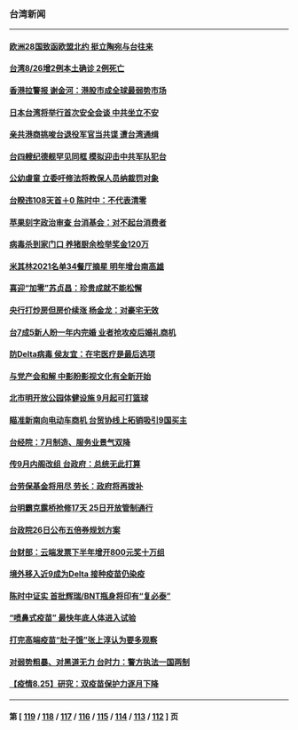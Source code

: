 ### 台湾新闻
---
#### [欧洲28国致函欧盟北约 挺立陶宛与台往来](../../pages/ncid1349361/n13188440.md) 
#### [台湾8/26增2例本土确诊 2例死亡](../../pages/ncid1349361/n13188724.md) 
#### [香港拉警报 谢金河：港股市成全球最弱势市场](../../pages/ncid1349361/n13187395.md) 
#### [日本台湾将举行首次安全会谈 中共坐立不安](../../pages/ncid1349361/n13187215.md) 
#### [亲共港商挑唆台退役军官当共谍 遭台湾通缉](../../pages/ncid1349361/n13187042.md) 
#### [台四艘纪德舰罕见同框 模拟迎击中共军队犯台](../../pages/ncid1349361/n13186745.md) 
#### [公幼虐童 立委吁修法将教保人员纳裁罚对象](../../pages/ncid1349361/n13186870.md) 
#### [台睽违108天首＋0 陈时中：不代表清零](../../pages/ncid1349361/n13187025.md) 
#### [苹果刻字政治审查 台消基会：对不起台消费者](../../pages/ncid1349361/n13187035.md) 
#### [病毒杀到家门口 养猪厨余检举奖金120万](../../pages/ncid1349361/n13187020.md) 
#### [米其林2021名单34餐厅摘星 明年增台南高雄](../../pages/ncid1349361/n13186900.md) 
#### [喜迎“加零”苏贞昌：珍贵成就不能松懈](../../pages/ncid1349361/n13187023.md) 
#### [央行打炒房但房价续涨 杨金龙：对豪宅无效](../../pages/ncid1349361/n13186877.md) 
#### [台7成5新人盼一年内完婚 业者抢攻疫后婚礼商机](../../pages/ncid1349361/n13186880.md) 
#### [防Delta病毒 侯友宜：在宅医疗是最后选项](../../pages/ncid1349361/n13186875.md) 
#### [与党产会和解 中影盼影视文化有全新开始](../../pages/ncid1349361/n13186888.md) 
#### [北市明开放公园体健设施 9月起可打篮球](../../pages/ncid1349361/n13186863.md) 
#### [瞄准新南向电动车商机 台贸协线上拓销吸引9国买主](../../pages/ncid1349361/n13186886.md) 
#### [台经院：7月制造、服务业景气双降](../../pages/ncid1349361/n13186860.md) 
#### [传9月内阁改组 台政府：总统无此打算](../../pages/ncid1349361/n13186890.md) 
#### [台劳保基金将用尽 劳长：政府将再拨补](../../pages/ncid1349361/n13186857.md) 
#### [台明霸克露桥抢修17天 25日开放管制通行](../../pages/ncid1349361/n13186892.md) 
#### [台政院26日公布五倍券规划方案](../../pages/ncid1349361/n13186867.md) 
#### [台财部：云端发票下半年增开800元奖十万组](../../pages/ncid1349361/n13186894.md) 
#### [境外移入近9成为Delta 接种疫苗仍染疫](../../pages/ncid1349361/n13186795.md) 
#### [陈时中证实 首批辉瑞/BNT瓶身将印有“复必泰”](../../pages/ncid1349361/n13186797.md) 
#### [“喷鼻式疫苗” 最快年底人体进入试验](../../pages/ncid1349361/n13186792.md) 
#### [打完高端疫苗“肚子饿”张上淳认为要多观察](../../pages/ncid1349361/n13186800.md) 
#### [对弱势粗暴、对黑道无力 台时力：警方执法一国两制](../../pages/ncid1349361/n13186703.md) 
#### [【疫情8.25】研究：双疫苗保护力逐月下降](../../pages/ncid1349361/n13186419.md) 

---
#### 第 [ [119](./119.md) / [118](./118.md) / [117](./117.md) / [116](./116.md) / [115](./115.md) / [114](./114.md) / [113](./113.md) / [112](./112.md) ] 页

